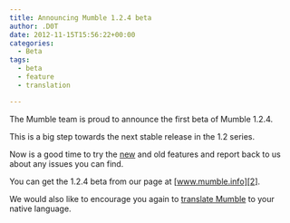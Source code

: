 ```yaml
---
title: Announcing Mumble 1.2.4 beta
author: .D0T
date: 2012-11-15T15:56:22+00:00
categories:
  - Beta
tags:
  - beta
  - feature
  - translation

---
```

The Mumble team is proud to announce the first beta of Mumble 1.2.4.

This is a big step towards the next stable release in the 1.2 series.<!--more-->

Now is a good time to try the [new][1] and old features and report back to us about any issues you can find.

You can get the 1.2.4 beta from our page at [www.mumble.info][2].

We would also like to encourage you again to [translate Mumble][3] to your native language.

 [1]: https://wiki.mumble.info/wiki/Upcoming
 [2]: https://www.mumble.info
 [3]: http://blog.mumble.info/call-for-translations/
